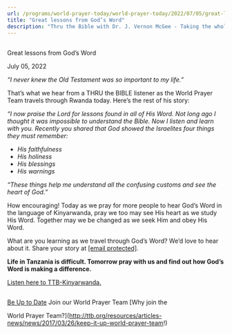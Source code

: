 ```yaml
---
url: /programs/world-prayer-today/world-prayer-today/2022/07/05/great-lessons-from-god-s-word
title: "Great lessons from God’s Word"
description: "Thru the Bible with Dr. J. Vernon McGee - Taking the whole Word to the whole world"
---
```







## 
 Great lessons from God’s Word


July 05, 2022




*“I never knew the Old Testament was so important to my life.”*

That’s what we hear from a THRU the BIBLE listener as the World Prayer Team travels through Rwanda today. Here’s the rest of his story:

*“I now praise the Lord for lessons found in all of His Word. Not long ago I thought it was impossible to understand the Bible. Now I listen and learn with you. Recently you shared that God showed the Israelites four things they must remember:* 

* *His faithfulness*
* *His holiness*
* *His blessings*
* *His warnings*

*“These things help me understand all the confusing customs and see the heart of God.”*

How encouraging! Today as we pray for more people to hear God’s Word in the language of Kinyarwanda, pray we too may see His heart as we study His Word. Together may we be changed as we seek Him and obey His Word. 

What are you learning as we travel through God’s Word? We’d love to hear about it. Share your story at [[email protected]](/cdn-cgi/l/email-protection#296b606b656c6b7c7a697d7d6b07465b4e).

**Life in Tanzania is difficult. Tomorrow pray with us and find out how God’s Word is making a difference.**

[Listen here to TTB-Kinyarwanda.](https://ttb.twr.org/home/day,0423/language,kin)







## 




[Be Up to Date](http://feeds.feedburner.com/WorldPrayerToday "World Prayer Today RSS Feed")
Join our World Prayer Team
[Why join the  

World Prayer Team?](http://ttb.org/resources/articles-news/news/2017/03/26/keep-it-up-world-prayer-team!)




